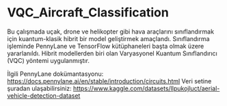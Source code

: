 # VQC_Aircraft_Classification


Bu çalışmada uçak, drone ve helikopter gibi hava araçlarını sınıflandırmak için kuantum-klasik hibrit bir model geliştirmek amaçlandı.
Sınıflandırma işleminde PennyLane ve TensorFlow kütüphaneleri başta olmak üzere yararlanıldı. 
Hibrit modellerden biri olan Varyasyonel Kuantum Sınıflandırıcı (VQC) yöntemi uygulanmıştır.

İlgili PennyLane dokümantasyonu: https://docs.pennylane.ai/en/stable/introduction/circuits.html
Veri setine şuradan ulaşabilirsiniz: https://www.kaggle.com/datasets/llpukojluct/aerial-vehicle-detection-dataset

